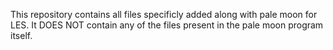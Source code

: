 This repository contains all files specificly added along with pale moon for LES.
It DOES NOT contain any of the files present in the pale moon program itself.
